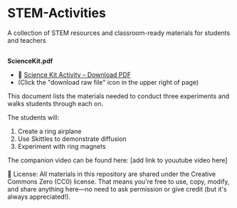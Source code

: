 # STEM-Activities
A collection of STEM resources and classroom-ready materials for students and teachers

##
**ScienceKit.pdf**
- 📄 [Science Kit Activity – Download PDF](./ScienceKit.pdf)
- (Click the "download raw file" icon in the upper right of page)

This document lists the materials needed to conduct three experiments and walks students through each on.

The students will:
1) Create a ring airplane
2) Use Skittles to demonstrate diffusion
3) Experiment with ring magnets

The companion video can be found here:
[add link to youutube video here]

📘 License: All materials in this repository are shared under the Creative Commons Zero (CC0) license.
That means you're free to use, copy, modify, and share anything here—no need to ask permission or give credit (but it's always appreciated!).
